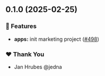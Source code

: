 ## 0.1.0 (2025-02-25)


### 🚀 Features

- **apps:** init marketing project ([#498](https://github.com/dfinity/orbit/pull/498))


### ❤️  Thank You

- Jan Hrubes @jedna
